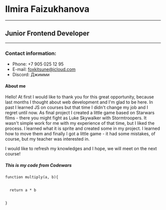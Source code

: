 # Ilmira Faizukhanova
****
## Junior Frontend Developer
****
### Contact information:

* Phone: +7 905 025 12 95
* E-mail: foxkitsune@icloud.com
* Discord: Джимми
#### About me

Hello! At first I would like to thank you for this great opportunity, because last months I thought about web development and I'm glad to be here. In past I learned JS on courses but that time I didn't change my job and I regret until now. As final project I created a little game based on Starwars films - there you might fight as Luke Skywalker with Stormtroopers. It wasn't simple work for me with my experience of that time, but I liked the process. I learned what it is sprite and created some in my project. I learned how to move them and finally I got a little game - it had some mistakes, of course, but my teacher was interested in.


I would like to refresh my knowledges and I hope, we will meet on the next course!
##### This is my code from Codewars
```
function multiply(a, b){


  return a * b
  
  
}
```
